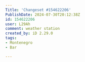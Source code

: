 ```yaml
---
Title: 'Changeset #154622206'
PublishDate: 2024-07-30T20:12:38Z
id: 154622206
user: L29Ah
comment: weather station
created_by: iD 2.29.0
tags:
- Montenegro
- Bar

---
```

